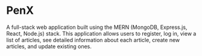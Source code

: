 # PenX
A full-stack web application built using the MERN (MongoDB, Express.js, React, Node.js) stack. This application allows users to register, log in, view a list of articles, see detailed information about each article, create new articles, and update existing ones.
